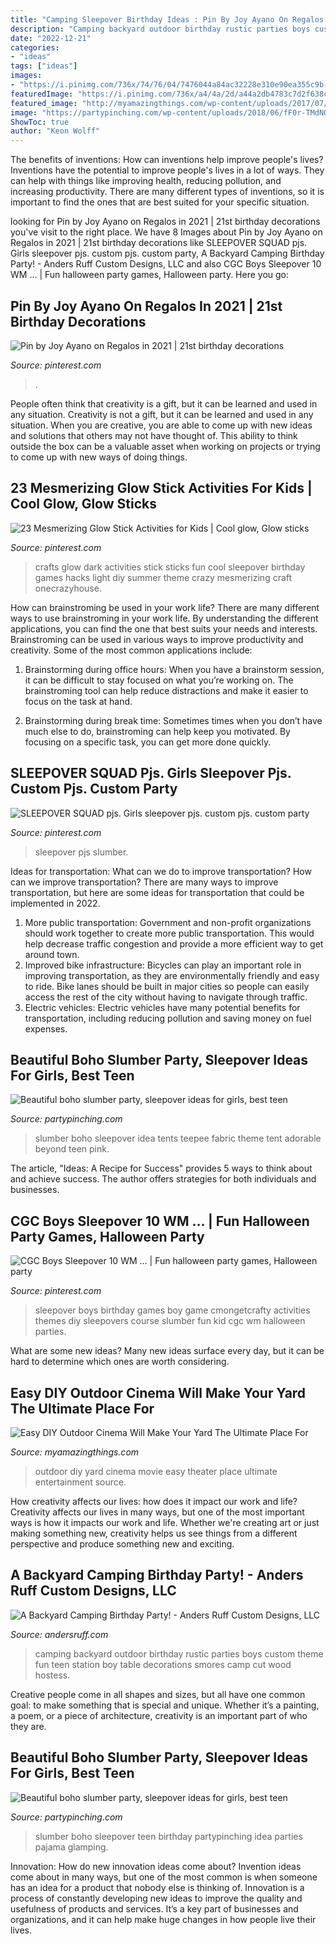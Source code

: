 ```yaml
---
title: "Camping Sleepover Birthday Ideas : Pin By Joy Ayano On Regalos In 2021"
description: "Camping backyard outdoor birthday rustic parties boys custom theme fun teen station boy table decorations smores camp cut wood hostess"
date: "2022-12-21"
categories:
- "ideas"
tags: ["ideas"]
images:
- "https://i.pinimg.com/736x/74/76/04/7476044a84ac32228e310e90ea355c9b--kids-sleepover-painters-tape.jpg"
featuredImage: "https://i.pinimg.com/736x/a4/4a/2d/a44a2db4783c7d2f638c990f76d3b117.jpg"
featured_image: "http://myamazingthings.com/wp-content/uploads/2017/07/diy-outdoor-movie-theater-2.jpg"
image: "https://partypinching.com/wp-content/uploads/2018/06/fF0r-TMdNQMPbNgrSFDyRurdM.jpg"
ShowToc: true
author: "Keon Wolff"
---
```



The benefits of inventions: How can inventions help improve people's lives?
Inventions have the potential to improve people's lives in a lot of ways. They can help with things like improving health, reducing pollution, and increasing productivity. There are many different types of inventions, so it is important to find the ones that are best suited for your specific situation.

	

		
looking for Pin by Joy Ayano on Regalos in 2021 | 21st birthday decorations you've visit to the right place. We have 8 Images about Pin by Joy Ayano on Regalos in 2021 | 21st birthday decorations like SLEEPOVER SQUAD pjs. Girls sleepover pjs. custom pjs. custom party, A Backyard Camping Birthday Party! - Anders Ruff Custom Designs, LLC and also CGC Boys Sleepover 10 WM … | Fun halloween party games, Halloween party. Here you go:
		
    
## Pin By Joy Ayano On Regalos In 2021 | 21st Birthday Decorations

<img loading=lazy src="https://i.pinimg.com/736x/a4/4a/2d/a44a2db4783c7d2f638c990f76d3b117.jpg" onerror="this.onerror=null;this.src='https://tse4.mm.bing.net/th?id=OIP.gvjcKZijUBHR7lJKP7z_dgHaJ3&amp;pid=15.1';" alt="Pin by Joy Ayano on Regalos in 2021 | 21st birthday decorations">

_Source: pinterest.com_

>. 

	

People often think that creativity is a gift, but it can be learned and used in any situation.
Creativity is not a gift, but it can be learned and used in any situation. When you are creative, you are able to come up with new ideas and solutions that others may not have thought of. This ability to think outside the box can be a valuable asset when working on projects or trying to come up with new ways of doing things.

    
## 23 Mesmerizing Glow Stick Activities For Kids | Cool Glow, Glow Sticks

<img loading=lazy src="https://i.pinimg.com/736x/0b/10/16/0b1016971b699d44221fa603b8614d8c--fun-sleepover-crafts-for-girls-summer-party-ideas-for-kids.jpg" onerror="this.onerror=null;this.src='https://tse4.mm.bing.net/th?id=OIP.lTH2bynQPGpLytd6UfH3OgHaO0&amp;pid=15.1';" alt="23 Mesmerizing Glow Stick Activities for Kids | Cool glow, Glow sticks">

_Source: pinterest.com_

>crafts glow dark activities stick sticks fun cool sleepover birthday games hacks light diy summer theme crazy mesmerizing craft onecrazyhouse. 

	

How can brainstroming be used in your work life?
There are many different ways to use brainstroming in your work life. By understanding the different applications, you can find the one that best suits your needs and interests. Brainstroming can be used in various ways to improve productivity and creativity. Some of the most common applications include:
1) Brainstorming during office hours: When you have a brainstorm session, it can be difficult to stay focused on what you’re working on. The brainstroming tool can help reduce distractions and make it easier to focus on the task at hand.

2) Brainstorming during break time: Sometimes times when you don’t have much else to do, brainstroming can help keep you motivated. By focusing on a specific task, you can get more done quickly.

    
## SLEEPOVER SQUAD Pjs. Girls Sleepover Pjs. Custom Pjs. Custom Party

<img loading=lazy src="https://i.pinimg.com/736x/e3/a4/de/e3a4de0b90f8b2157c29d1a4351e24da.jpg" onerror="this.onerror=null;this.src='https://tse4.mm.bing.net/th?id=OIP.bKxUlx7VsDSgaJiNniuElAHaHP&amp;pid=15.1';" alt="SLEEPOVER SQUAD pjs. Girls sleepover pjs. custom pjs. custom party">

_Source: pinterest.com_

>sleepover pjs slumber. 

	

Ideas for transportation: What can we do to improve transportation?
How can we improve transportation? 
There are many ways to improve transportation, but here are some ideas for transportation that could be implemented in 2022.

1. More public transportation: Government and non-profit organizations should work together to create more public transportation. This would help decrease traffic congestion and provide a more efficient way to get around town.
2. Improved bike infrastructure: Bicycles can play an important role in improving transportation, as they are environmentally friendly and easy to ride. Bike lanes should be built in major cities so people can easily access the rest of the city without having to navigate through traffic. 
3. Electric vehicles: Electric vehicles have many potential benefits for transportation, including reducing pollution and saving money on fuel expenses.

    
## Beautiful Boho Slumber Party, Sleepover Ideas For Girls, Best Teen

<img loading=lazy src="https://partypinching.com/wp-content/uploads/2018/06/fF0r-TMdNQMPbNgrSFDyRurdM.jpg" onerror="this.onerror=null;this.src='https://tse4.mm.bing.net/th?id=OIP.cUOWQDPzoNPKo2XSyDTwxwHaLG&amp;pid=15.1';" alt="Beautiful boho slumber party, sleepover ideas for girls, best teen">

_Source: partypinching.com_

>slumber boho sleepover idea tents teepee fabric theme tent adorable beyond teen pink. 

	

The article, "Ideas: A Recipe for Success" provides 5 ways to think about and achieve success. The author offers strategies for both individuals and businesses.

    
## CGC Boys Sleepover 10 WM … | Fun Halloween Party Games, Halloween Party

<img loading=lazy src="https://i.pinimg.com/736x/74/76/04/7476044a84ac32228e310e90ea355c9b--kids-sleepover-painters-tape.jpg" onerror="this.onerror=null;this.src='https://tse3.mm.bing.net/th?id=OIP.a-5R5opaQKPp4nqqI6_cBwHaLH&amp;pid=15.1';" alt="CGC Boys Sleepover 10 WM … | Fun halloween party games, Halloween party">

_Source: pinterest.com_

>sleepover boys birthday games boy game cmongetcrafty activities themes diy sleepovers course slumber fun kid cgc wm halloween parties. 

	

What are some new ideas?
Many new ideas surface every day, but it can be hard to determine which ones are worth considering.

    
## Easy DIY Outdoor Cinema Will Make Your Yard The Ultimate Place For

<img loading=lazy src="http://myamazingthings.com/wp-content/uploads/2017/07/diy-outdoor-movie-theater-2.jpg" onerror="this.onerror=null;this.src='https://tse1.mm.bing.net/th?id=OIP.V6to-OSc6raGXVXuT22NAgHaE8&amp;pid=15.1';" alt="Easy DIY Outdoor Cinema Will Make Your Yard The Ultimate Place For">

_Source: myamazingthings.com_

>outdoor diy yard cinema movie easy theater place ultimate entertainment source. 

	

How creativity affects our lives: how does it impact our work and life?
Creativity affects our lives in many ways, but one of the most important ways is how it impacts our work and life. Whether we're creating art or just making something new, creativity helps us see things from a different perspective and produce something new and exciting.

    
## A Backyard Camping Birthday Party! - Anders Ruff Custom Designs, LLC

<img loading=lazy src="https://andersruff.com/custom-printable-parties/wp-content/uploads/2012/09/outdoor-backyard-camping-party-ideas-10.jpg" onerror="this.onerror=null;this.src='https://tse3.mm.bing.net/th?id=OIP.BST-CyzW9fcL6Sp0rAWckgHaKV&amp;pid=15.1';" alt="A Backyard Camping Birthday Party! - Anders Ruff Custom Designs, LLC">

_Source: andersruff.com_

>camping backyard outdoor birthday rustic parties boys custom theme fun teen station boy table decorations smores camp cut wood hostess. 

	

Creative people come in all shapes and sizes, but all have one common goal: to make something that is special and unique. Whether it’s a painting, a poem, or a piece of architecture, creativity is an important part of who they are.

    
## Beautiful Boho Slumber Party, Sleepover Ideas For Girls, Best Teen

<img loading=lazy src="https://partypinching.com/wp-content/uploads/2018/06/6cvjGkMvV9SJG26PNZERKwDN8.jpg" onerror="this.onerror=null;this.src='https://tse3.mm.bing.net/th?id=OIP.yNQLCJVWInsmP2-tWhCL7gDIEs&amp;pid=15.1';" alt="Beautiful boho slumber party, sleepover ideas for girls, best teen">

_Source: partypinching.com_

>slumber boho sleepover teen birthday partypinching idea parties pajama glamping. 

	

Innovation: How do new innovation ideas come about?
Invention ideas come about in many ways, but one of the most common is when someone has an idea for a product that nobody else is thinking of. Innovation is a process of constantly developing new ideas to improve the quality and usefulness of products and services. It’s a key part of businesses and organizations, and it can help make huge changes in how people live their lives.

